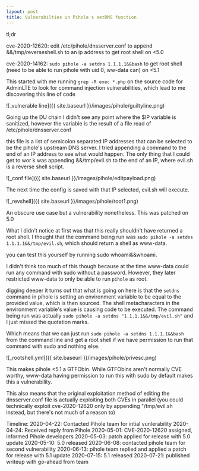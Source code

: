```yaml
---
layout: post
title: Vulnerabilties in Pihole's setDNS function
---
```


tl;dr

cve-2020-12620: edit /etc/pihole/dnsserver.conf to append &&/tmp/reverseshell.sh to an ip address to get root shell on <5.0

cve-2020-14162: `sudo pihole -a setdns 1.1.1.1&&bash` to get root shell (need to be able to run pihole with uid 0, ww-data can) on <5.1

This started with me running `grep -R exec *.php` on the source code for AdminLTE to look for command injection vulnerabilities, which lead to me discovering this line of code

![_vulnerable line]({{ site.baseurl }}/images/pihole/guiltyline.png)

Going up the DU chain I didn't see any point where the $IP variable is sanitized, however the variable is the result of a file read of /etc/pihole/dnsserver.conf

this file is a list of semicolon separated IP addresses that can be selected to be the pihole's upstream DNS server. I tried appending a command to the end of an IP address to see what would happen. The only thing that I could get to wor k was appending &&/tmp/evil.sh to the end of an IP, where evil.sh is a reverse shell script.

![_conf file]({{ site.baseurl }}/images/pihole/editpayload.png)

The next time the config is saved with that IP selected, evil.sh will execute.

![_revshell]({{ site.baseurl }}/images/pihole/root1.png)

An obscure use case but a vulnerability nonetheless. This was patched on 5.0

What I didn't notice at first was that this really shouldn't have returned a root shell. I thought that the command being run was `sudo pihole -a setdns 1.1.1.1&&/tmp/evil.sh`, which should return a shell as www-data. 

you can test this yourself by running sudo whoami&&whoami.

I didn't think too much of this though because at the time www-data could run any command with sudo without a password. However, they later restricted www-data to only be able to run `pihole` as root.

digging deeper it turns out that what is going on here is that the `setdns` command in pihole is setting an environment variable to be equal to the provided value, which is then sourced. The shell metacharacters in the environment variable's value is causing code to be executed. The command being run was actually `sudo pihole -a setdns "1.1.1.1&&/tmp/evil.sh"` and I just missed the quotation marks.

Which means that we can just run `sudo pihole -a setdns 1.1.1.1&&bash` from the command line and get a root shell if we have permission to run that command with sudo and nothing else.

![_rootshell.yml]({{ site.baseurl }}/images/pihole/privesc.png)

This makes pihole <5.1 a GTFObin. While GTFObins aren't normally CVE worthy, www-data having permission to run this with sudo by default makes this a vulnerability.

This also means that the original exploitation method of editing the dnsserver.conf file is actually exploiting both CVEs in parallel (you could technically exploit cve-2020-12620 only by appending "/tmp/evil.sh instead, but there's not much of a reason to)

Timeline:
2020-04-22: Contacted Pihole team for intial vunlerability
2020-04-24: Received reply from Pihole
2020-05-01: CVE-2020-12620 assigned, informed Pihole developers
2020-05-03: patch applied for release with 5.0 update
2020-05-10: 5.0 released
2020-06-08: contacted pihole team for second vulnerability
2020-06-13: pihole team replied and applied a patch for release with 5.1 update
2020-07-15: 5.1 released
2020-07-21: published writeup with go-ahead from team
